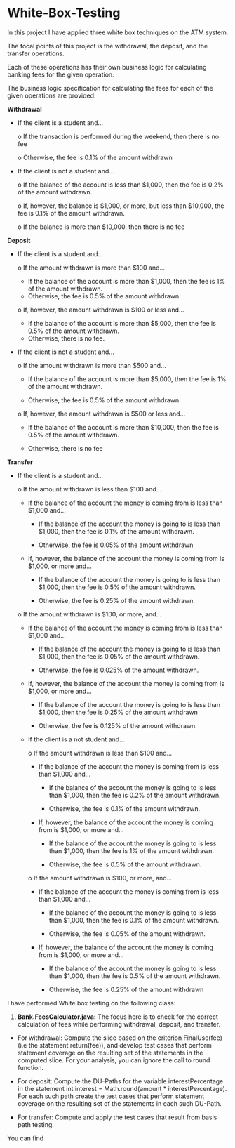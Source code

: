 # White-Box-Testing
In this project I have applied three white box techniques on the ATM system.

The focal points of this project is the withdrawal, the deposit, and the transfer operations.

Each of these operations has their own business logic for calculating banking fees for the given operation.

The business logic specification for calculating the fees for each of the given operations are provided:

**Withdrawal**

- If the client is a student and…

  o If the transaction is performed during the weekend, then there is no fee
  
  o Otherwise, the fee is 0.1% of the amount withdrawn

- If the client is not a student and…

  o If the balance of the account is less than $1,000, then the fee is 0.2% of the amount
withdrawn.

  o If, however, the balance is $1,000, or more, but less than $10,000, the fee is 0.1% of the
amount withdrawn.

  o If the balance is more than $10,000, then there is no fee
  
  
**Deposit**

- If the client is a student and…

  o If the amount withdrawn is more than $100 and…
  
    - If the balance of the account is more than $1,000, then the fee is 1% of the
amount withdrawn.
    - Otherwise, the fee is 0.5% of the amount withdrawn
  
  o If, however, the amount withdrawn is $100 or less and…
  
    - If the balance of the account is more than $5,000, then the fee is 0.5% of the
amount withdrawn.
    - Otherwise, there is no fee.

- If the client is not a student and…

  o If the amount withdrawn is more than $500 and…
  
    - If the balance of the account is more than $5,000, then the fee is 1% of the
amount withdrawn.

    - Otherwise, the fee is 0.5% of the amount withdrawn.
  
  o If, however, the amount withdrawn is $500 or less and…

    - If the balance of the account is more than $10,000, then the fee is 0.5% of the
amount withdrawn.

    - Otherwise, there is no fee
    
**Transfer**

- If the client is a student and…

  o If the amount withdrawn is less than $100 and…
  
    - If the balance of the account the money is coming from is less than $1,000 and…
    
      - If the balance of the account the money is going to is less than $1,000,
then the fee is 0.1% of the amount withdrawn.

      - Otherwise, the fee is 0.05% of the amount withdrawn
      
   - If, however, the balance of the account the money is coming from is $1,000, or more and…
   
     - If the balance of the account the money is going to is less than $1,000,
then the fee is 0.5% of the amount withdrawn.
  
     - Otherwise, the fee is 0.25% of the amount withdrawn.

  o If the amount withdrawn is $100, or more, and…
  
    - If the balance of the account the money is coming from is less than $1,000 and…
    
      - If the balance of the account the money is going to is less than $1,000,
then the fee is 0.05% of the amount withdrawn.

      - Otherwise, the fee is 0.025% of the amount withdrawn.
    
    - If, however, the balance of the account the money is coming from is $1,000, or
more and…

      - If the balance of the account the money is going to is less than $1,000,
then the fee is 0.25% of the amount withdrawn

      - Otherwise, the fee is 0.125% of the amount withdrawn.
      
  - If the client is a not student and…
  
    o If the amount withdrawn is less than $100 and…
    
      - If the balance of the account the money is coming from is less than $1,000 and…
      
        - If the balance of the account the money is going to is less than $1,000, then the fee is 0.2% of the amount withdrawn.
        
        - Otherwise, the fee is 0.1% of the amount withdrawn.
        
      - If, however, the balance of the account the money is coming from is $1,000, or more and…
      
        - If the balance of the account the money is going to is less than $1,000, then the fee is 1% of the amount withdrawn.
        
        - Otherwise, the fee is 0.5% of the amount withdrawn.
        
    o If the amount withdrawn is $100, or more, and…
    
      - If the balance of the account the money is coming from is less than $1,000 and…
      
        - If the balance of the account the money is going to is less than $1,000, then the fee is 0.1% of the amount withdrawn.
        
        - Otherwise, the fee is 0.05% of the amount withdrawn.
        
      - If, however, the balance of the account the money is coming from is $1,000, or more and…
      
        - If the balance of the account the money is going to is less than $1,000, then the fee is 0.5% of the amount withdrawn.
        
        - Otherwise, the fee is 0.25% of the amount withdrawn
        
I have performed White box testing on the following class:
  
1) **Bank.FeesCalculator.java:** The focus here is to check for the correct calculation of fees while performing withdrawal, deposit, and transfer.

- For withdrawal: Compute the slice based on the criterion FinalUse(fee) (i.e the statement return(fee)), and develop test cases that perform statement coverage on the resulting set of the statements in the computed slice. For your analysis, you can ignore
the call to round function.

- For deposit: Compute the DU-Paths for the variable interestPercentage in the statement int interest = Math.round(amount * interestPercentage). For each such path create the test cases that perform statement coverage on the resulting set of the statements in each such DU-Path.

- For transfer: Compute and apply the test cases that result from basis path testing.

You can find 
